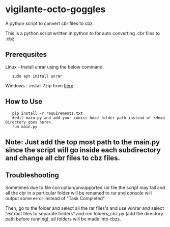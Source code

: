 # vigilante-octo-goggles
A python script to convert cbr files to cbz.

This is a python script written in python to for auto converting .cbr files to .cbz

## Prerequsites

Linux - Install unrar using the below command.
```
   sudo apt install unrar
```
Windows - install 7zip from [here](https://www.7-zip.org/download.html)

## How to Use

```
   pip install -r requirements.txt
   #edit main.py and add your comics head folder path instead of <Head Directory goes here>.
   run main.py
```

## Note: Just add the top most path to the main.py since the script will go inside each subdirectory and change all cbr files to cbz files.


## Troubleshooting

Sometimes due to file corruption/unsupported rar file the script may fail and all the cbr in a particular folder will be renamed to rar
and console will output some error instead of "Task Completed".

Then, go to the folder and select all the rar files's and use winrar and select "extract files to separate folders" and run folders_cbz.py 
(add the directory path before running), all folders will be made into cbzs.
